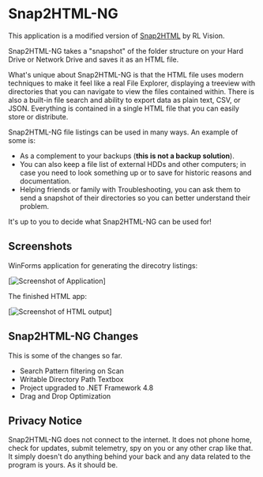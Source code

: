 # Snap2HTML-NG

This application is a modified version of [Snap2HTML](https://github.com/rlv-dan/Snap2HTML) by RL Vision.

Snap2HTML-NG takes a "snapshot" of the folder structure on your Hard Drive or Network Drive and saves it as an HTML file. 

What's unique about Snap2HTML-NG is that the HTML file uses modern techniques to make it feel like a real File Explorer, displaying a treeview with directories that you can navigate to view the files contained within. 
There is also a built-in file search and ability to export data as plain text, CSV, or JSON. Everything is contained in a single HTML file that you can easily store or distribute.

Snap2HTML-NG file listings can be used in many ways.  An example of some is:

-   As a complement to your backups (**this is not a backup solution**). 
-	You can also keep a file list of external HDDs and other computers; in case you need to look something up or to save for historic reasons and documentation. 
-	Helping friends or family with Troubleshooting, you can ask them to send a snapshot of their directories so you can better understand their problem.

It's up to you to decide what Snap2HTML-NG can be used for!

## Screenshots

WinForms application for generating the direcotry listings:

[![Screenshot of Application](https://github.com/Laim/Snap2HTML-NG/assets/14845036/4d8915f7-7dbb-4994-8059-3942710f3f9b)]

The finished HTML app:

[![Screenshot of HTML output](https://github.com/Laim/Snap2HTML-NG/assets/14845036/a7a1ed83-93e3-46e2-a40c-c9b31e2d8412)]

## Snap2HTML-NG Changes

This is some of the changes so far.

- Search Pattern filtering on Scan
- Writable Directory Path Textbox
- Project upgraded to .NET Framework 4.8
- Drag and Drop Optimization

## Privacy Notice

Snap2HTML-NG does not connect to the internet. It does not phone home, check for updates, submit telemetry, spy on you or any other crap like that. It simply doesn't do anything behind your back and any data related to the  program is yours. As it should be.
